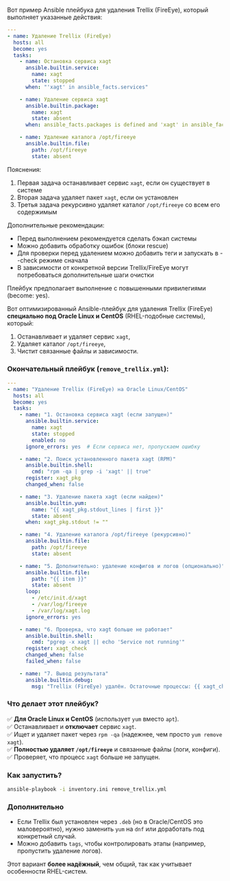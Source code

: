 Вот пример Ansible плейбука для удаления Trellix (FireEye), который выполняет указанные действия:

```yaml
---
- name: Удаление Trellix (FireEye)
  hosts: all
  become: yes
  tasks:
    - name: Остановка сервиса xagt
      ansible.builtin.service:
        name: xagt
        state: stopped
      when: "'xagt' in ansible_facts.services"

    - name: Удаление сервиса xagt
      ansible.builtin.package:
        name: xagt
        state: absent
      when: ansible_facts.packages is defined and 'xagt' in ansible_facts.packages

    - name: Удаление каталога /opt/fireeye
      ansible.builtin.file:
        path: /opt/fireeye
        state: absent
```

Пояснения:
1. Первая задача останавливает сервис `xagt`, если он существует в системе
2. Вторая задача удаляет пакет `xagt`, если он установлен
3. Третья задача рекурсивно удаляет каталог `/opt/fireeye` со всем его содержимым

Дополнительные рекомендации:
- Перед выполнением рекомендуется сделать бэкап системы
- Можно добавить обработку ошибок (блоки rescue)
- Для проверки перед удалением можно добавить теги и запускать в --check режиме сначала
- В зависимости от конкретной версии Trellix/FireEye могут потребоваться дополнительные шаги очистки

Плейбук предполагает выполнение с повышенными привилегиями (become: yes).


Вот оптимизированный Ansible-плейбук для удаления Trellix (FireEye) **специально под Oracle Linux и CentOS** (RHEL-подобные системы), который:  
1. Останавливает и удаляет сервис `xagt`,  
2. Удаляет каталог `/opt/fireeye`,  
3. Чистит связанные файлы и зависимости.  

### **Окончательный плейбук** (`remove_trellix.yml`):
```yaml
---
- name: "Удаление Trellix (FireEye) на Oracle Linux/CentOS"
  hosts: all
  become: yes
  tasks:
    - name: "1. Остановка сервиса xagt (если запущен)"
      ansible.builtin.service:
        name: xagt
        state: stopped
        enabled: no
      ignore_errors: yes  # Если сервиса нет, пропускаем ошибку

    - name: "2. Поиск установленного пакета xagt (RPM)"
      ansible.builtin.shell:
        cmd: "rpm -qa | grep -i 'xagt' || true"
      register: xagt_pkg
      changed_when: false

    - name: "3. Удаление пакета xagt (если найден)"
      ansible.builtin.yum:
        name: "{{ xagt_pkg.stdout_lines | first }}"
        state: absent
      when: xagt_pkg.stdout != ""

    - name: "4. Удаление каталога /opt/fireeye (рекурсивно)"
      ansible.builtin.file:
        path: /opt/fireeye
        state: absent

    - name: "5. Дополнительно: удаление конфигов и логов (опционально)"
      ansible.builtin.file:
        path: "{{ item }}"
        state: absent
      loop:
        - /etc/init.d/xagt
        - /var/log/fireeye
        - /var/log/xagt.log
      ignore_errors: yes

    - name: "6. Проверка, что xagt больше не работает"
      ansible.builtin.shell:
        cmd: "pgrep -x xagt || echo 'Service not running'"
      register: xagt_check
      changed_when: false
      failed_when: false

    - name: "7. Вывод результата"
      ansible.builtin.debug:
        msg: "Trellix (FireEye) удалён. Остаточные процессы: {{ xagt_check.stdout }}"
```

### **Что делает этот плейбук?**  
✅ **Для Oracle Linux и CentOS** (использует `yum` вместо `apt`).  
✅ Останавливает и **отключает** сервис `xagt`.  
✅ Ищет и удаляет пакет через `rpm -qa` (надежнее, чем просто `yum remove xagt`).  
✅ **Полностью удаляет `/opt/fireeye`** и связанные файлы (логи, конфиги).  
✅ Проверяет, что процесс `xagt` больше не запущен.  

### **Как запустить?**  
```bash
ansible-playbook -i inventory.ini remove_trellix.yml
```

### **Дополнительно**  
- Если Trellix был установлен через `.deb` (но в Oracle/CentOS это маловероятно), нужно заменить `yum` на `dnf` или доработать под конкретный случай.  
- Можно добавить `tags`, чтобы контролировать этапы (например, пропустить удаление логов).  

Этот вариант **более надёжный**, чем общий, так как учитывает особенности RHEL-систем.
